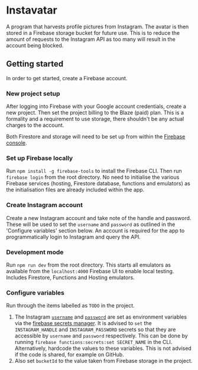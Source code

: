 # Instavatar

A program that harvests profile pictures from Instagram. The avatar is then stored in a Firebase storage bucket for future use. This is to reduce the amount of requests to the Instagram API as too many will result in the account being blocked.


## Getting started

In order to get started, create a Firebase account.

### New project setup

After logging into Firebase with your Google account credentials, create a new project. Then set the project billing to the Blaze (paid) plan. This is a formality and a requirement to use storage, there shouldn't be any actual charges to the account.

Both Firestore and storage will need to be set up from within the [Firebase console](https://console.firebase.google.com).

### Set up Firebase locally

Run `npm install -g firebase-tools` to install the Firebase CLI. Then run `firebase login` from the root directory. No need to initialise the various Firebase services (hosting, Firestore database, functions and emulators) as the initialisation files are already included within the app.

### Create Instagram account

Create a new Instagram account and take note of the handle and password. These will be used to set the `username` and `password` as outlined in the 'Configure variables' section below. An account is required for the app to programmatically login to Instagram and query the API.

### Development mode

Run `npm run dev` from the root directory. This starts all emulators as available from the `localhost:4000` Firebase UI to enable local testing. Includes Firestore, Functions and Hosting emulators.

### Configure variables

Run through the items labelled as `TODO` in the project.
  1. The Instagram [`username`](https://github.com/Isoaxe/instavatar/blob/master/functions/index.mjs#L8) and [`password`](https://github.com/Isoaxe/instavatar/blob/master/functions/index.mjs#L9) are set as environment variables via the [firebase secrets manager](https://firebase.google.com/docs/functions/config-env#secret-manager). It is advised to `set` the `INSTAGRAM_HANDLE` and `INSTAGRAM_PASSWORD` secrets so that they are accessible by `username` and `password` respectively. This can be done by running `firebase functions:secrets:set SECRET_NAME` in the CLI. Alternatively, hardcode the values to these variables. This is not advised if the code is shared, for example on GitHub.
  2. Also set `bucketId` to the value taken from Firebase storage in the project.
